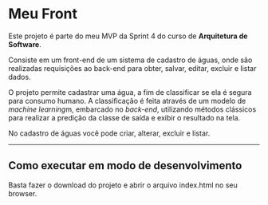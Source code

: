 # Meu Front 

Este projeto é parte do meu MVP da Sprint 4 do curso de **Arquitetura de Software**.

Consiste em um front-end de um sistema de cadastro de águas, onde são realizadas requisições ao back-end  para obter, salvar, editar, excluir e listar dados.

O projeto permite cadastrar uma água, a fim de classificar se ela é segura para consumo humano. A classificação é feita através de um modelo de *machine learning*m, embarcado no *back-end*,  utilizando métodos clássicos para realizar a predição da classe de saída e exibir o resultado na tela.

No cadastro de águas você pode criar, alterar, excluir e listar.

---
## Como executar em modo de desenvolvimento

Basta fazer o download do projeto e abrir o arquivo index.html no seu browser.
